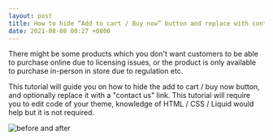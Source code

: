 ```yaml
---
layout: post
title: How to hide “Add to cart / Buy now” button and replace with contact us link
date: 2021-08-08 00:27 +0800
---
```


There might be some products which you don't want customers to be able to purchase online due to licensing issues, or the product is only available to purchase in-person in store due to regulation etc.

This tutorial will guide you on how to hide the add to cart / buy now button, and optionally replace it with a "contact us" link. This tutorial will require you to edit code of your theme, knowledge of HTML / CSS / Liquid would help but it is not required. 

![before and after](https://img.yagisoftware.com/8-hide-add-to-cart-button-and-add-contact-us/beforeafter.png)
